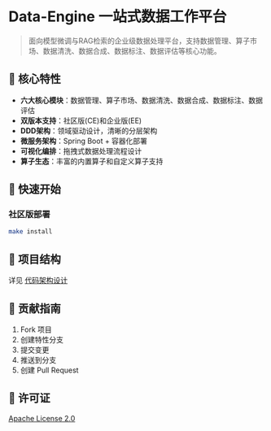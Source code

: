 # Data-Engine 一站式数据工作平台

> 面向模型微调与RAG检索的企业级数据处理平台，支持数据管理、算子市场、数据清洗、数据合成、数据标注、数据评估等核心功能。

## 🌟 核心特性

- **六大核心模块**：数据管理、算子市场、数据清洗、数据合成、数据标注、数据评估
- **双版本支持**：社区版(CE)和企业版(EE)
- **DDD架构**：领域驱动设计，清晰的分层架构
- **微服务架构**：Spring Boot + 容器化部署
- **可视化编排**：拖拽式数据处理流程设计
- **算子生态**：丰富的内置算子和自定义算子支持

## 🚀 快速开始

### 社区版部署
```bash
make install
```

## 📁 项目结构

详见 [代码架构设计](docs/Architecture-Design.md)

## 🤝 贡献指南

1. Fork 项目
2. 创建特性分支
3. 提交变更
4. 推送到分支
5. 创建 Pull Request

## 📄 许可证

[Apache License 2.0](LICENSE)
